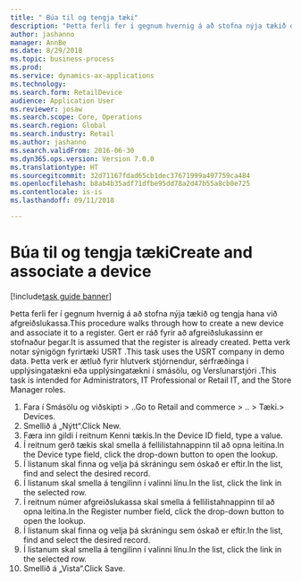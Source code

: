 ```yaml
--- 
title: " Búa til og tengja tæki"
description: "Þetta ferli fer í gegnum hvernig á að stofna nýja tækið og tengja hana við afgreiðslukassa."
author: jashanno
manager: AnnBe
ms.date: 8/29/2018
ms.topic: business-process
ms.prod: 
ms.service: dynamics-ax-applications
ms.technology: 
ms.search.form: RetailDevice
audience: Application User
ms.reviewer: josaw
ms.search.scope: Core, Operations
ms.search.region: Global
ms.search.industry: Retail
ms.author: jashanno
ms.search.validFrom: 2016-06-30
ms.dyn365.ops.version: Version 7.0.0
ms.translationtype: HT
ms.sourcegitcommit: 32d71167fdad65cb1dec37671999a497759ca484
ms.openlocfilehash: b8ab4b35adf71dfbe95dd78a2d47b55a8cb0e725
ms.contentlocale: is-is
ms.lasthandoff: 09/11/2018

---
```

# <a name="create-and-associate-a-device"></a><span data-ttu-id="1fd31-103"> Búa til og tengja tæki</span><span class="sxs-lookup"><span data-stu-id="1fd31-103">Create and associate a device</span></span>

[!include[task guide banner](../includes/task-guide-banner.md)]

<span data-ttu-id="1fd31-104">Þetta ferli fer í gegnum hvernig á að stofna nýja tækið og tengja hana við afgreiðslukassa.</span><span class="sxs-lookup"><span data-stu-id="1fd31-104">This procedure walks through how to create a new device and associate it to a register.</span></span> <span data-ttu-id="1fd31-105">Gert er ráð fyrir að afgreiðslukassinn er stofnaður þegar.</span><span class="sxs-lookup"><span data-stu-id="1fd31-105">It is assumed that the register is already created.</span></span>  <span data-ttu-id="1fd31-106">Þetta verk notar sýnigögn fyrirtæki USRT .</span><span class="sxs-lookup"><span data-stu-id="1fd31-106">This task uses the USRT company in demo data.</span></span> <span data-ttu-id="1fd31-107">Þetta verk er ætluð fyrir hlutverk stjórnendur, sérfræðinga í upplýsingatækni eða upplýsingatækni í smásölu, og Verslunarstjóri .</span><span class="sxs-lookup"><span data-stu-id="1fd31-107">This task is intended for Administrators, IT Professional or Retail IT, and the Store Manager roles.</span></span>

1. <span data-ttu-id="1fd31-108">Fara í Smásölu og viðskipti > ..</span><span class="sxs-lookup"><span data-stu-id="1fd31-108">Go to Retail and commerce > ..</span></span> <span data-ttu-id="1fd31-109">> Tæki.</span><span class="sxs-lookup"><span data-stu-id="1fd31-109">> Devices.</span></span>
2. <span data-ttu-id="1fd31-110">Smellið á „Nýtt“.</span><span class="sxs-lookup"><span data-stu-id="1fd31-110">Click New.</span></span>
3. <span data-ttu-id="1fd31-111">Færa inn gildi í reitnum Kenni tækis.</span><span class="sxs-lookup"><span data-stu-id="1fd31-111">In the Device ID field, type a value.</span></span>
4. <span data-ttu-id="1fd31-112">Í reitnum gerð tækis skal smella á fellilistahnappinn til að opna leitina.</span><span class="sxs-lookup"><span data-stu-id="1fd31-112">In the Device type field, click the drop-down button to open the lookup.</span></span>
5. <span data-ttu-id="1fd31-113">Í listanum skal finna og velja þá skráningu sem óskað er eftir.</span><span class="sxs-lookup"><span data-stu-id="1fd31-113">In the list, find and select the desired record.</span></span>
6. <span data-ttu-id="1fd31-114">Í listanum skal smella á tengilinn í valinni línu.</span><span class="sxs-lookup"><span data-stu-id="1fd31-114">In the list, click the link in the selected row.</span></span>
7. <span data-ttu-id="1fd31-115">Í reitnum númer afgreiðslukassa skal smella á fellilistahnappinn til að opna leitina.</span><span class="sxs-lookup"><span data-stu-id="1fd31-115">In the Register number field, click the drop-down button to open the lookup.</span></span>
8. <span data-ttu-id="1fd31-116">Í listanum skal finna og velja þá skráningu sem óskað er eftir.</span><span class="sxs-lookup"><span data-stu-id="1fd31-116">In the list, find and select the desired record.</span></span>
9. <span data-ttu-id="1fd31-117">Í listanum skal smella á tengilinn í valinni línu.</span><span class="sxs-lookup"><span data-stu-id="1fd31-117">In the list, click the link in the selected row.</span></span>
10. <span data-ttu-id="1fd31-118">Smellið á „Vista“.</span><span class="sxs-lookup"><span data-stu-id="1fd31-118">Click Save.</span></span>


